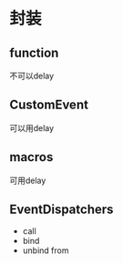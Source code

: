 # 封装

## function

不可以delay

## CustomEvent

可以用delay

## macros

可用delay

## EventDispatchers

- call
- bind
- unbind from